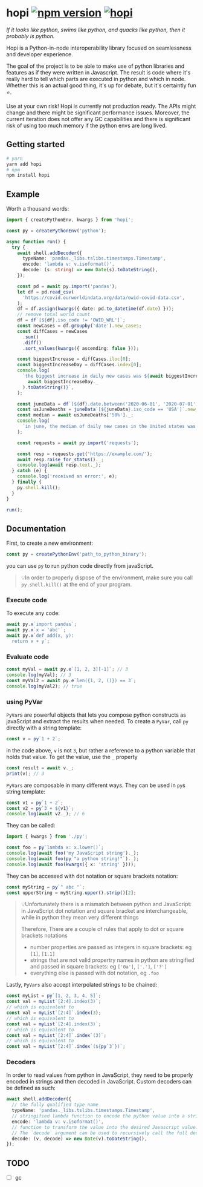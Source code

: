 # hopi [![npm version](https://badge.fury.io/js/hopi.svg)](https://badge.fury.io/js/hopi) [![hopi](https://circleci.com/gh/itajaja/hopi.svg?style=svg)](https://circleci.com/gh/itajaja/hopi)

_If it looks like python, swims like python, and quacks like python, then it probably is python._

Hopi is a Python-in-node interoperability library focused on seamlessness and developer experience.

The goal of the project is to be able to make use of python libraries and features as if they were written in Javascript.
The result is code where it's really hard to tell which parts are executed in python and which in node. Whether this is an actual good thing, it's up for debate, but it's certaintly fun ⭐️.

Use at your own risk! Hopi is currently not production ready. The APIs might change and there might be significant performance issues. Moreover, the current iteration does not offer any GC capabilities and there is significant risk of using too much memory if the python envs are long lived.

## Getting started

```sh
# yarn
yarn add hopi
# npm
npm install hopi
```

## Example

Worth a thousand words:

```ts
import { createPythonEnv, kwargs } from 'hopi';

const py = createPythonEnv('python');

async function run() {
  try {
    await shell.addDecoder({
      typeName: 'pandas._libs.tslibs.timestamps.Timestamp',
      encode: 'lambda v: v.isoformat()',
      decode: (s: string) => new Date(s).toDateString(),
    });

    const pd = await py.import('pandas');
    let df = pd.read_csv(
      'https://covid.ourworldindata.org/data/owid-covid-data.csv',
    );
    df = df.assign(kwargs({ date: pd.to_datetime(df.date) }));
    // remove total world count
    df = df`[${df}.iso_code != 'OWID_WRL']`;
    const newCases = df.groupby('date').new_cases;
    const diffCases = newCases
      .sum()
      .diff()
      .sort_values(kwargs({ ascending: false }));

    const biggestIncrease = diffCases.iloc[0];
    const biggestIncreaseDay = diffCases.index[0];
    console.log(
      `the biggest increase in daily new cases was ${await biggestIncrease._} and it happened on ${(
        await biggestIncreaseDay._
      ).toDateString()}`,
    );

    const juneData = df`[${df}.date.between('2020-06-01', '2020-07-01')]`;
    const usJuneDeaths = juneData`[${juneData}.iso_code == 'USA']`.new_deaths.describe();
    const median = await usJuneDeaths['50%']._;
    console.log(
      `in june, the median of daily new cases in the United states was ${median}`,
    );

    const requests = await py.import('requests');

    const resp = requests.get('https://example.com/');
    await resp.raise_for_status()._;
    console.log(await resp.text._);
  } catch (e) {
    console.log('received an error:', e);
  } finally {
    py.shell.kill();
  }
}

run();
```

## Documentation

First, to create a new environment:

```ts
const py = createPythonEnv('path_to_python_binary');
```

you can use `py` to run python code directly from javaScript.

> 💡In order to properly dispose of the environment, make sure you call `py.shell.kill()` at the end of your program.

### Execute code

To execute any code:

```ts
await py.x`import pandas`;
await py.x`x = 'abc'`;
await py.x`def add(x, y):
  return x + y`;
```

### Evaluate code

```ts
const myVal = await py.e`[1, 2, 3][-1]`; // 3
console.log(myVal); // 3
const myVal2 = await py.e`len({1, 2, ()}) == 3`;
console.log(myVal2); // true
```

### using PyVar

`PyVar`s are powerful objects that lets you compose python constructs as javaScript and extract the results when needed. To create a `PyVar`, call `py` directly with a string template:

```ts
const v = py`1 + 2`;
```

in the code above, `v` is not `3`, but rather a reference to a python variable that holds that value. To get the value, use the `_` property

```ts
const result = await v._;
print(v); // 3
```

`PyVars` are composable in many different ways. They can be used in `py`s string template:

```ts
const v1 = py`1 + 2`;
const v2 = py`3 + ${v1}`;
console.log(await v2._); // 6
```

They can be called:

```ts
import { kwargs } from './py';

const foo = py`lambda x: x.lower()`;
console.log(await foo('my JavaScript string')._);
console.log(await foo(py`"a python string!"`)._);
console.log(await foo(kwargs({ x: 'string' })));
```

They can be accessed with dot notation or square brackets notation:

```ts
const myString = py`" abc "`;
const upperString = myString.upper().strip()[2];
```

> 💡Unfortunately there is a mismatch between python and JavaScript: in JavaScript dot notation and square bracket are interchangeable, while in python they mean very different things
>
> Therefore, There are a couple of rules that apply to dot or square brackets notations
>
> - number properties are passed as integers in square brackets: eg `[1]`, `[1.1]`
> - strings that are not valid propertry names in python are stringified and passed in square brackets: eg `['0a']`, `['.']`, `['?']`
> - everything else is passed with dot notation, eg `.foo`

Lastly, `PyVars` also accept interpolated strings to be chained:

```ts
const myList = py`[1, 2, 3, 4, 5]`;
const val = myList`[2:4].index(3)`;
// which is equivalent to
const val = myList`[2:4]`.index(3);
// which is equivalent to
const val = myList`[2:4].index(3)`;
// which is equivalent to
const val = myList`[2:4]`.index`(3)`;
// which is equivalent to
const val = myList`[2:4]`.index`(${py`3`})`;
```

### Decoders

In order to read values from python in JavaScript, they need to be properly encoded in strings and then decoded in JavaScript. Custom decoders can be defined as such:

```ts
await shell.addDecoder({
  // the fully qualified type name
  typeName: 'pandas._libs.tslibs.timestamps.Timestamp',
  // stringified lambda function to encode the python value into a string
  encode: 'lambda v: v.isoformat()',
  // function to transform the value into the desired Javascript value.
  // The `decode` argument can be used to recursively call the full decoder
  decode: (v, decode) => new Date(v).toDateString(),
});
```

## TODO

- [ ] gc
